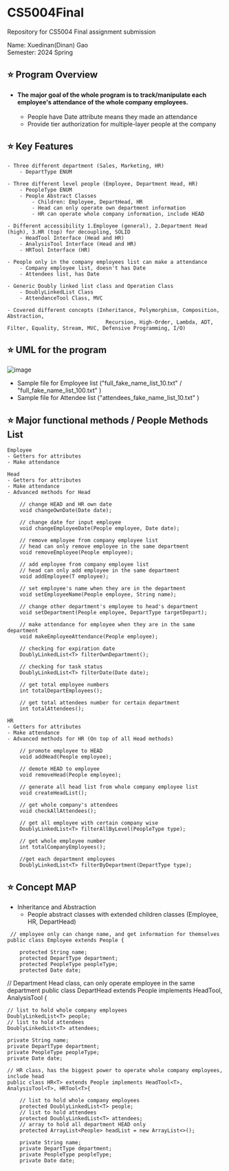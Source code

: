 # CS5004Final
Repository for CS5004 Final assignment submission

Name: Xuedinan(Dinan) Gao\
Semester: 2024 Spring

## :star: Program Overview
- **The major goal of the whole program is to track/manipulate each employee's attendance of the whole company employees.**
  <br/><br/>
  - People have Date attribute means they made an attendance
  - Provide tier authorization for multiple-layer people at the company
    
## :star: Key Features

    - Three different department (Sales, Marketing, HR)
        - DepartType ENUM

    - Three different level people (Employee, Department Head, HR)
        - PeopleType ENUM
        - People Abstract Classes
            - Children: Employee, DepartHead, HR
            - Head can only operate own department information
            - HR can operate whole company information, include HEAD

    - Different accessibility 1.Employee (general), 2.Department Head (high), 3.HR (top) for decoupling, SOLID
        - HeadTool Interface (Head and HR)
        - AnalysisTool Interface (Head and HR)
        - HRTool Interface (HR)

    - People only in the company employees list can make a attendance
        - Company employee list, doesn't has Date
        - Attendees list, has Date

    - Generic Doubly linked list class and Operation Class
        - DoublyLinkedList Class
        - AttendanceTool Class, MVC

    - Covered different concepts (Inheritance, Polymorphism, Composition, Abstraction, 
                                    Recursion, High-Order, Lambda, ADT, Filter, Equality, Stream, MVC, Defensive Programming, I/O)
## :star: UML for the program
![image](https://github.com/Xuedinan/CS5004Final/assets/144306521/ddc5765b-4df4-4b0d-8e80-ec9ba024b498)

-  Sample file for Employee list ("full_fake_name_list_10.txt" / "full_fake_name_list_100.txt" )
-  Sample file for Attendee list ("attendees_fake_name_list_10.txt" )

## :star: Major functional methods / People Methods List

    Employee
    - Getters for attributes
    - Make attendance

    Head
    - Getters for attributes
    - Make attendance
    - Advanced methods for Head

        // change HEAD and HR own date
        void changeOwnDate(Date date);

        // change date for input employee
        void changeEmployeeDate(People employee, Date date);

        // remove employee from company employee list
        // head can only remove employee in the same department
        void removeEmployee(People employee);
        
        // add employee from company employee list
        // head can only add employee in the same department
        void addEmployee(T employee);

        // set employee's name when they are in the department
        void setEmployeeName(People employee, String name);

        // change other department's employee to head's department
        void setDepartment(People employee, DepartType targetDepart);

        // make attendance for employee when they are in the same department
        void makeEmployeeAttendance(People employee);

        // checking for expiration date
        DoublyLinkedList<T> filterOwnDepartment();
        
        // checking for task status
        DoublyLinkedList<T> filterDate(Date date);

        // get total employee numbers
        int totalDepartEmployees();

        // get total attendees number for certain department
        int totalAttendees();

    HR
    - Getters for attributes
    - Make attendance
    - Advanced methods for HR (On top of all Head methods)

        // promote employee to HEAD
        void addHead(People employee);

        // demote HEAD to employee
        void removeHead(People employee);

        // generate all head list from whole company employee list
        void createHeadList();

        // get whole company's attendees
        void checkAllAttendees();

        // get all employee with certain company wise
        DoublyLinkedList<T> filterAllByLevel(PeopleType type);

        // get whole employee number
        int totalCompanyEmployees();
        
        //get each department employees
        DoublyLinkedList<T> filterByDepartment(DepartType type);
        
## :star: Concept MAP
  - Inheritance and Abstraction
    - People abstract classes with extended children classes (Employee, HR, DepartHead)
```
 // employee only can change name, and get information for themselves
public class Employee extends People {

    protected String name;
    protected DepartType department;
    protected PeopleType peopleType;
    protected Date date;
```
// Department Head class, can only operate employee in the same department
public class DepartHead<T> extends People implements HeadTool<T>, AnalysisTool<T> {

    // list to hold whole company employees
    DoublyLinkedList<T> people;
    // list to hold attendees
    DoublyLinkedList<T> attendees;

    private String name;
    private DepartType department;
    private PeopleType peopleType;
    private Date date;
    
```
// HR class, has the biggest power to operate whole company employees, include head
public class HR<T> extends People implements HeadTool<T>, AnalysisTool<T>, HRTool<T>{
    
    // list to hold whole company employees
    protected DoublyLinkedList<T> people;
    // list to hold attendees
    protected DoublyLinkedList<T> attendees;
    // array to hold all department HEAD only
    protected ArrayList<People> headList = new ArrayList<>();

    private String name;
    private DepartType department;
    private PeopleType peopleType;
    private Date date;
